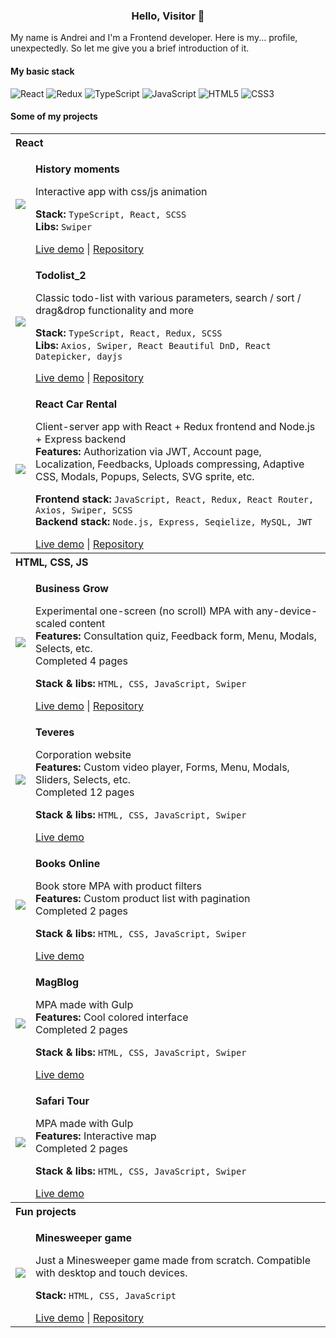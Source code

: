 <h3 align="center">Hello, Visitor 👋</h3>
My name is Andrei and I'm a Frontend developer.
Here is my... profile, unexpectedly. So let me give you a brief introduction of it.

#### My basic stack
![React](https://img.shields.io/badge/react-%2320232a.svg?style=for-the-badge&logo=react&logoColor=%2361DAFB)
![Redux](https://img.shields.io/badge/redux-%23593d88.svg?style=for-the-badge&logo=redux&logoColor=white)
![TypeScript](https://img.shields.io/badge/typescript-%23007ACC.svg?style=for-the-badge&logo=typescript&logoColor=white)
![JavaScript](https://img.shields.io/badge/javascript-%23323330.svg?style=for-the-badge&logo=javascript&logoColor=%23F7DF1E)
![HTML5](https://img.shields.io/badge/html5-%23E34F26.svg?style=for-the-badge&logo=html5&logoColor=white)
![CSS3](https://img.shields.io/badge/css3-%231572B6.svg?style=for-the-badge&logo=css3&logoColor=white)


#### Some of my projects
<table>
  <tbody>
    <tr>
      <th colspan="2" align="left">React</th>
    </tr>
    <tr>
      <td>
        <img src="https://kaa88.github.io/profile/img/portfolio/200x200_history_moments.png">
      </td>
      <td>
        <p><strong>History moments</strong></p>
        <p>
          Interactive app with css/js animation
        </p>
        <p>
          <strong>Stack:</strong> <code>TypeScript, React, SCSS</code><br>
          <strong>Libs:</strong> <code>Swiper</code>
        </p>
        <a href="https://kaa88.github.io/test_only/">Live demo</a>
        |
        <a href="https://github.com/kaa88/test_only">Repository</a>
      </td>
    </tr>
    <tr>
      <td>
        <img src="https://kaa88.github.io/profile/img/portfolio/200x200_todolist_2.png">
      </td>
      <td>
        <p><strong>Todolist_2</strong></p>
        <p>
          Classic todo-list with various parameters, search / sort / drag&drop functionality and more
        </p>
        <p>
          <strong>Stack:</strong> <code>TypeScript, React, Redux, SCSS</code><br>
          <strong>Libs:</strong> <code>Axios, Swiper, React Beautiful DnD, React Datepicker, dayjs</code>
        </p>
        <a href="https://kaa88.alwaysdata.net/todolist_2">Live demo</a>
        |
        <a href="https://github.com/kaa88/test_todolist_2">Repository</a>
      </td>
    </tr>
    <tr>
      <td>
        <img src="https://kaa88.github.io/profile/img/portfolio/200x270_react_car_rental.png">
      </td>
      <td>
        <p><strong>React Car Rental</strong></p>
        <p>
          Client-server app with React + Redux frontend and Node.js + Express backend<br>
          <strong>Features:</strong> Authorization via JWT, Account page, Localization, Feedbacks, Uploads compressing, Adaptive CSS, Modals, Popups, Selects, SVG sprite, etc.
        </p>
        <p>
          <strong>Frontend stack:</strong> <code>JavaScript, React, Redux, React Router, Axios, Swiper, SCSS</code><br>
          <strong>Backend stack:</strong> <code>Node.js, Express, Seqielize, MySQL, JWT</code>
        </p>
        <a href="https://kaa88.alwaysdata.net/react_car_rental">Live demo</a>
        |
        <a href="https://github.com/kaa88/react_car_rental">Repository</a>
      </td>
    </tr>
    <tr>
      <th colspan="2" align="left">HTML, CSS, JS</th>
    </tr>
    <tr>
      <td>
        <img src="https://kaa88.github.io/profile/img/portfolio/200x270_business_grow.png">
      </td>
      <td>
        <p><strong>Business Grow</strong></p>
        <p>
          Experimental one-screen (no scroll) MPA with any-device-scaled content<br>
          <strong>Features:</strong> Consultation quiz, Feedback form, Menu, Modals, Selects, etc.<br>
          Completed 4 pages
        </p>
        <p>
          <strong>Stack & libs:</strong> <code>HTML, CSS, JavaScript, Swiper</code>
        </p>
        <a href="https://kaa88.github.io/business_grow/dist">Live demo</a>
        |
        <a href="https://github.com/kaa88/business_grow">Repository</a>
      </td>
    </tr>
    <tr>
      <td>
        <img src="https://kaa88.github.io/profile/img/portfolio/200x270_teveres.jpg">
      </td>
      <td>
        <p><strong>Teveres</strong></p>
        <p>
          Corporation website<br>
          <strong>Features:</strong> Custom video player, Forms, Menu, Modals, Sliders, Selects, etc.<br>
          Completed 12 pages
        </p>
        <p>
          <strong>Stack & libs:</strong> <code>HTML, CSS, JavaScript, Swiper</code>
        </p>
        <a href="https://kaa88.github.io/portfolio/teveres">Live demo</a>
      </td>
    </tr>
    <tr>
      <td>
        <img src="https://kaa88.github.io/profile/img/portfolio/200x270_books_online.jpg">
      </td>
      <td>
        <p><strong>Books Online</strong></p>
        <p>
          Book store MPA with product filters<br>
          <strong>Features:</strong> Custom product list with pagination<br>
          Completed 2 pages
        </p>
        <p>
          <strong>Stack & libs:</strong> <code>HTML, CSS, JavaScript, Swiper</code>
        </p>
        <a href="https://kaa88.github.io/portfolio/books_online">Live demo</a>
      </td>
    </tr>
    <tr>
      <td>
        <img src="https://kaa88.github.io/profile/img/portfolio/200x270_magblog.jpg">
      </td>
      <td>
        <p><strong>MagBlog</strong></p>
        <p>
          MPA made with Gulp<br>
          <strong>Features:</strong> Cool colored interface<br>
          Completed 2 pages
        </p>
        <p>
          <strong>Stack & libs:</strong> <code>HTML, CSS, JavaScript, Swiper</code>
        </p>
        <a href="https://kaa88.github.io/portfolio/magblog">Live demo</a>
      </td>
    </tr>
    <tr>
      <td>
        <img src="https://kaa88.github.io/profile/img/portfolio/200x270_safari_tour.jpg">
      </td>
      <td>
        <p><strong>Safari Tour</strong></p>
        <p>
          MPA made with Gulp<br>
          <strong>Features:</strong> Interactive map<br>
          Completed 2 pages
        </p>
        <p>
          <strong>Stack & libs:</strong> <code>HTML, CSS, JavaScript, Swiper</code>
        </p>
        <a href="https://kaa88.github.io/portfolio/safari_tours">Live demo</a>
      </td>
    </tr>
    <tr>
      <th colspan="2" align="left">Fun projects</th>
    </tr>
    <tr>
      <td>
        <img src="https://kaa88.github.io/profile/img/portfolio/200x200_minesweeper.png">
      </td>
      <td>
        <p><strong>Minesweeper game</strong></p>
        <p>Just a Minesweeper game made from scratch. Compatible with desktop and touch devices.</p>
        <p><strong>Stack:</strong> <code>HTML, CSS, JavaScript</code></p>
        <a href="https://kaa88.github.io/game_minesweeper">Live demo</a>
        |
        <a href="https://github.com/kaa88/game_minesweeper">Repository</a>
      </td>
    </tr>
  </tbody>
</table>

<!--
Here are some ideas to get you started:
- 🔭 I’m currently working on ...
- 🌱 I’m currently learning ...
- 👯 I’m looking to collaborate on ...
- 🤔 I’m looking for help with ...
- 💬 Ask me about ...
- 📫 How to reach me: ...
- 😄 Pronouns: ...
- ⚡ Fun fact: ...
-->
